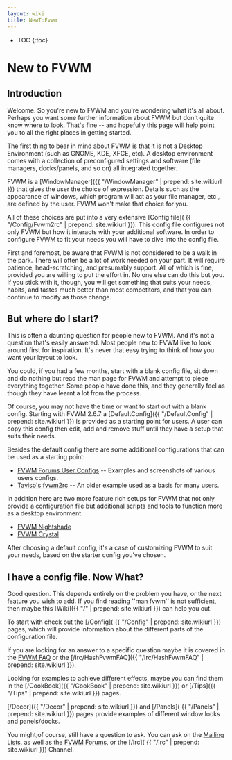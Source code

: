 ```yaml
---
layout: wiki
title: NewToFvwm
---
```

* TOC
{:toc}

# New to FVWM

## Introduction 

Welcome. So you're new to FVWM and you're wondering what it's all about.
Perhaps you want some further information about FVWM but don't quite know
where to look. That's fine -- and hopefully this page will help point you
to all the right places in getting started.

The first thing to bear in mind about FVWM is that it is not
a Desktop Environment (such as GNOME, KDE, XFCE, etc). A desktop
environment comes with a collection of preconfigured settings and
software (file managers, docks/panels, and so on) all integrated
together.

FVWM is a [WindowManager]({{ "/WindowManager" | prepend: site.wikiurl }})
that gives the user the choice of expression. Details such as the
appearance of windows, which program will act as your file manager,
etc., are defined by the user. FVWM won't make that choice for you.

All of these choices are put into a very extensive [Config file](
{{ "/Config/Fvwm2rc" | prepend: site.wikiurl }}). This config
file configures not only FVWM but how it interacts with your
additional software. In order to configure FVWM to fit your
needs you will have to dive into the config file.

First and foremost, be aware that FVWM is not considered to be a
walk in the park. There will often be a lot of work needed on your
part. It will require patience, head-scratching, and presumably
support. All of which is fine, provided you are willing to put the
effort in. No one else can do this but you. If you stick with it,
though, you will get something that suits your needs, habits, and
tastes much better than most competitors, and that you can continue
to modify as those change.

## But where do I start?

This is often a daunting question for people new to FVWM. And it's not a
question that's easily answered. Most people new to FVWM like to look
around first for inspiration. It's never that easy trying to think of how
you want your layout to look.

You could, if you had a few months, start with a blank config file,
sit down and do nothing but read the man page for FVWM and attempt
to piece everything together. Some people have done this, and they
generally feel as though they have learnt a lot from the process.

Of course, you may not have the time or want to start out with a
blank config. Starting with FVWM 2.6.7 a [DefaultConfig]({{
"/DefaultConfig" | prepend: site.wikiurl }}) is provided as a starting
point for users. A user can copy this config then edit, add and remove
stuff until they have a setup that suits their needs.

Besides the default config there are some additional configurations
that can be used as a starting point:

+ [FVWM Forums User Configs](
  https://fvwmforums.org/c/fvwm-themes/27) --
  Examples and screenshots of various users configs.
+ [Taviso's fvwm2rc](
  https://fvwm.org/Archive/Screenshots/2004-01-24_Tavis_Ormandy-desk-1152x864/fvwmrc)
  -- An older example used as a basis for many users.

In addition here are two more feature rich setups for FVWM that not
only provide a configuration file but additional scripts and tools
to function more as a desktop environment.

+ [FVWM Nightshade](https://fvwm-nightshade.github.io/Fvwm-Nightshade/)
+ [FVWM Crystal](https://fvwm-crystal.sourceforge.net/)

After choosing a default config, it's a case of customizing FVWM to suit
your needs, based on the starter config you've chosen.

## I have a config file. Now What?

Good question. This depends entirely on the problem you have, or
the next feature you wish to add. If you find reading ''man fvwm''
is not sufficient, then maybe this [Wiki]({{ "/" | prepend: site.wikiurl }})
can help you out.

To start with check out the [/Config](
{{ "/Config" | prepend: site.wikiurl }}) pages, which will provide
information about the different parts of the configuration file.

If you are looking for an answer to a specific question maybe it is
covered in the [FVWM FAQ](https://fvwm.org/Archive/Faq/) or the
[/irc/HashFvwmFAQ]({{ "/Irc/HashFvwmFAQ" | prepend: site.wikiurl }}).

Looking for examples to achieve different effects, maybe you can find
them in the [/CookBook]({{ "/CookBook" | prepend: site.wikiurl }})
or [/Tips]({{ "/Tips" | prepend: site.wikiurl }}) pages.

[/Decor]({{ "/Decor" | prepend: site.wikiurl }}) and [/Panels](
{{ "/Panels" | prepend: site.wikiurl }}) pages provide examples
of different window looks and panels/docks.

You might,of course, still have a question to ask. You can ask on the
[Mailing Lists](https://www.fvwm.org/Community/#fvwm-mailing-lists),
as well as the [FVWM Forums](https://fvwmforums.org/), or the [/Irc](
{{ "/Irc" | prepend: site.wikiurl }}) Channel.

